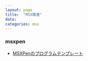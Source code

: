 ```yaml
---
layout: page
title:  "MSX関連"
date:   
categories: msx
---
```


### msxpen

- [MSXPenのプログラムテンプレート](2024-05-07-msxpen-template.html)
